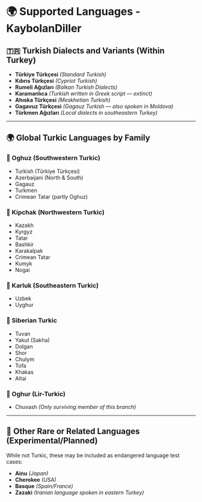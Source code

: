 # 🌍 Supported Languages - KaybolanDiller

## 🇹🇷 Turkish Dialects and Variants (Within Turkey)

* **Türkiye Türkçesi** *(Standard Turkish)*
* **Kıbrıs Türkçesi** *(Cypriot Turkish)*
* **Rumeli Ağızları** *(Balkan Turkish Dialects)*
* **Karamanlıca** *(Turkish written in Greek script — extinct)*
* **Ahıska Türkçesi** *(Meskhetian Turkish)*
* **Gagavuz Türkçesi** *(Gagauz Turkish — also spoken in Moldova)*
* **Türkmen Ağızları** *(Local dialects in southeastern Turkey)*

---

## 🌍 Global Turkic Languages by Family

### 🔸 Oghuz (Southwestern Turkic)

* Turkish (Türkiye Türkçesi)
* Azerbaijani (North & South)
* Gagauz
* Turkmen
* Crimean Tatar (partly Oghuz)

### 🔸 Kipchak (Northwestern Turkic)

* Kazakh
* Kyrgyz
* Tatar
* Bashkir
* Karakalpak
* Crimean Tatar
* Kumyk
* Nogai

### 🔸 Karluk (Southeastern Turkic)

* Uzbek
* Uyghur

### 🔸 Siberian Turkic

* Tuvan
* Yakut (Sakha)
* Dolgan
* Shor
* Chulym
* Tofa
* Khakas
* Altai

### 🔸 Oghur (Lir-Turkic)

* Chuvash *(Only surviving member of this branch)*

---

## 🧱 Other Rare or Related Languages (Experimental/Planned)

While not Turkic, these may be included as endangered language test cases:

* **Ainu** *(Japan)*
* **Cherokee** *(USA)*
* **Basque** *(Spain/France)*
* **Zazaki** *(Iranian language spoken in eastern Turkey)*
